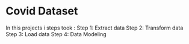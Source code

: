 # Covid Dataset
In this projects i steps took : 
Step 1: Extract data
Step 2: Transform data
Step 3: Load data
Step 4: Data Modeling 
